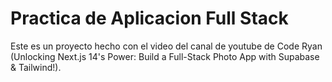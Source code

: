 # Practica de Aplicacion Full Stack


Este es un proyecto hecho con el video del canal de youtube de Code Ryan (Unlocking Next.js 14's Power: Build a Full-Stack Photo App with Supabase & Tailwind!). 